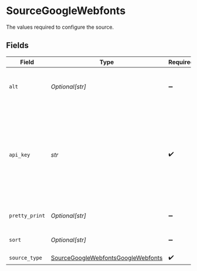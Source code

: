 # SourceGoogleWebfonts

The values required to configure the source.


## Fields

| Field                                                                                                               | Type                                                                                                                | Required                                                                                                            | Description                                                                                                         |
| ------------------------------------------------------------------------------------------------------------------- | ------------------------------------------------------------------------------------------------------------------- | ------------------------------------------------------------------------------------------------------------------- | ------------------------------------------------------------------------------------------------------------------- |
| `alt`                                                                                                               | *Optional[str]*                                                                                                     | :heavy_minus_sign:                                                                                                  | Optional, Available params- json, media, proto                                                                      |
| `api_key`                                                                                                           | *str*                                                                                                               | :heavy_check_mark:                                                                                                  | API key is required to access google apis, For getting your's goto google console and generate api key for Webfonts |
| `pretty_print`                                                                                                      | *Optional[str]*                                                                                                     | :heavy_minus_sign:                                                                                                  | Optional, boolean type                                                                                              |
| `sort`                                                                                                              | *Optional[str]*                                                                                                     | :heavy_minus_sign:                                                                                                  | Optional, to find how to sort                                                                                       |
| `source_type`                                                                                                       | [SourceGoogleWebfontsGoogleWebfonts](../../models/shared/sourcegooglewebfontsgooglewebfonts.md)                     | :heavy_check_mark:                                                                                                  | N/A                                                                                                                 |